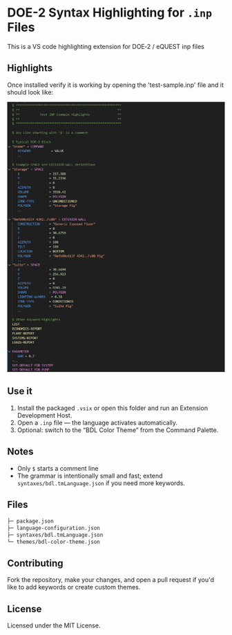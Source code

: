 # DOE-2 Syntax Highlighting for `.inp` Files

This is a VS code highlighting extension for DOE‑2 / eQUEST inp files

## Highlights

Once installed verify it is working by opening the 'test-sample.inp' file and it should look like:

![alt text](doe_syntax.png)

## Use it
1. Install the packaged `.vsix` or open this folder and run an Extension Development Host.
2. Open a `.inp` file — the language activates automatically.
3. Optional: switch to the “BDL Color Theme” from the Command Palette.

## Notes
- Only `$` starts a comment line
- The grammar is intentionally small and fast; extend `syntaxes/bdl.tmLanguage.json` if you need more keywords.

## Files
```
├─ package.json
├─ language-configuration.json
├─ syntaxes/bdl.tmLanguage.json
└─ themes/bdl-color-theme.json
```
## Contributing
Fork the repository, make your changes, and open a pull request if you'd like to add keywords or create custom themes.

## License

Licensed under the MIT License.
